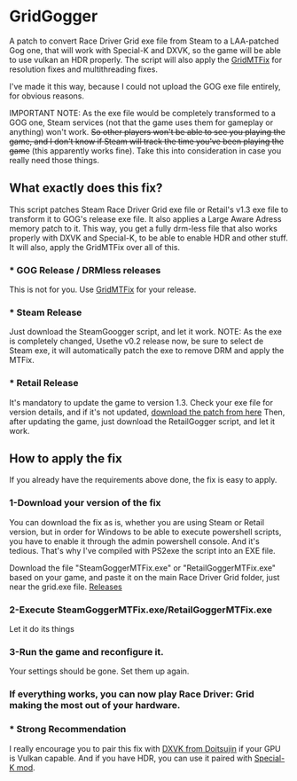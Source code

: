 # GridGogger
A patch to convert Race Driver Grid exe file from Steam to a LAA-patched Gog one, that will work with Special-K and DXVK, so the game will be able to use vulkan an HDR properly. The script will also apply the [GridMTFix](https://github.com/xatornet/GridMTFix) for resolution fixes and multithreading fixes. 

I've made it this way, because I could not upload the GOG exe file entirely, for obvious reasons. 

IMPORTANT NOTE: As the exe file would be completely transformed to a GOG one, Steam services (not that the game uses them for gameplay or anything) won't work. ~~So other players won't be able to see you playing the game, and I don't know if Steam will track the time you've been playing the game~~ (this apparently works fine). Take this into consideration in case you really need those things.

## What exactly does this fix?
This script patches Steam Race Driver Grid exe file or Retail's v1.3 exe file to transform it to GOG's release exe file. It also applies a Large Aware Adress memory patch to it. This way, you get a fully drm-less file that also works properly with DXVK and Special-K, to be able to enable HDR and other stuff. It will also, apply the GridMTFix over all of this.

### * GOG Release / DRMless releases
This is not for you. Use [GridMTFix](https://github.com/xatornet/GridMTFix) for your release.

### * Steam Release
Just download the SteamGoogger script, and let it work. NOTE: As the exe is completely changed, Usethe v0.2 release now, be sure to select de Steam exe, it will automatically patch the exe to remove DRM and apply the MTFix.

### * Retail Release
It's mandatory to update the game to version 1.3. Check your exe file for version details, and if it's not updated, [download the patch from here](https://www.patches-scrolls.de/patch/3317/7) Then, after updating the game, just download the RetailGogger script, and let it work. 

## How to apply the fix
If you already have the requirements above done, the fix is easy to apply.

### 1-Download your version of the fix 
You can download the fix as is, whether you are using Steam or Retail version, but in order for Windows to be able to execute powershell scripts, you have to enable it through the admin powershell console. And it's tedious. That's why I've compiled with PS2exe the script into an EXE file. 

Download the file "SteamGoggerMTFix.exe" or "RetailGoggerMTFix.exe" based on your game, and paste it on the main Race Driver Grid folder, just near the grid.exe file.
[Releases](https://github.com/xatornet/GridGogger/releases/)

### 2-Execute SteamGoggerMTFix.exe/RetailGoggerMTFix.exe
Let it do its things

### 3-Run the game and reconfigure it.
Your settings should be gone. Set them up again.

### If everything works, you can now play Race Driver: Grid making the most out of your hardware.

### * Strong Recommendation
I really encourage you to pair this fix with [DXVK from Doitsujin](https://github.com/doitsujin/dxvk) if your GPU is Vulkan capable. And if you have HDR, you can use it paired with [Special-K mod](https://www.special-k.info/).

